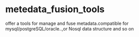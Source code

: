 # metedata_fusion_tools
offer a tools for manage and fuse metadata.compatible for mysql/postgreSQL/oracle..,or Nosql data structure and so on
